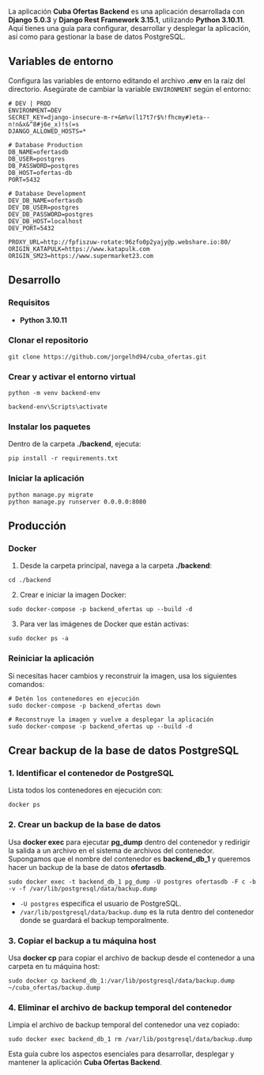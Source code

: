 La aplicación **Cuba Ofertas Backend** es una aplicación desarrollada con **Django 5.0.3** y **Django Rest Framework 3.15.1**, utilizando **Python 3.10.11**. Aquí tienes una guía para configurar, desarrollar y desplegar la aplicación, así como para gestionar la base de datos PostgreSQL.

## Variables de entorno

Configura las variables de entorno editando el archivo **.env** en la raíz del directorio. Asegúrate de cambiar la variable `ENVIRONMENT` según el entorno:

```
# DEV | PROD
ENVIRONMENT=DEV
SECRET_KEY=django-insecure-m-r+&m%v(l17t7r$%!fhcmy#)eta--n!n&x&^8#j6e_x)!s(=s
DJANGO_ALLOWED_HOSTS=*

# Database Production
DB_NAME=ofertasdb
DB_USER=postgres
DB_PASSWORD=postgres
DB_HOST=ofertas-db
PORT=5432

# Database Development
DEV_DB_NAME=ofertasdb
DEV_DB_USER=postgres
DEV_DB_PASSWORD=postgres
DEV_DB_HOST=localhost
DEV_PORT=5432

PROXY_URL=http://fpfiszuw-rotate:96zfo0p2yajy@p.webshare.io:80/
ORIGIN_KATAPULK=https://www.katapulk.com
ORIGIN_SM23=https://www.supermarket23.com
```

## Desarrollo

### Requisitos

- **Python 3.10.11**

### Clonar el repositorio

```
git clone https://github.com/jorgelhd94/cuba_ofertas.git
```

### Crear y activar el entorno virtual

```
python -m venv backend-env
```

```
backend-env\Scripts\activate
```

### Instalar los paquetes

Dentro de la carpeta **./backend**, ejecuta:

```
pip install -r requirements.txt
```

### Iniciar la aplicación

```
python manage.py migrate
python manage.py runserver 0.0.0.0:8080
```

## Producción

### Docker

1. Desde la carpeta principal, navega a la carpeta **./backend**:

```
cd ./backend
```

2. Crear e iniciar la imagen Docker:

```
sudo docker-compose -p backend_ofertas up --build -d
```

3. Para ver las imágenes de Docker que están activas:

```
sudo docker ps -a
```

### Reiniciar la aplicación

Si necesitas hacer cambios y reconstruir la imagen, usa los siguientes comandos:

```
# Detén los contenedores en ejecución
sudo docker-compose -p backend_ofertas down

# Reconstruye la imagen y vuelve a desplegar la aplicación
sudo docker-compose -p backend_ofertas up --build -d
```

## Crear backup de la base de datos PostgreSQL

### 1. Identificar el contenedor de PostgreSQL

Lista todos los contenedores en ejecución con:

```
docker ps
```

### 2. Crear un backup de la base de datos

Usa **docker exec** para ejecutar **pg_dump** dentro del contenedor y redirigir la salida a un archivo en el sistema de archivos del contenedor. Supongamos que el nombre del contenedor es **backend_db_1** y queremos hacer un backup de la base de datos **ofertasdb**.

```
sudo docker exec -t backend_db_1 pg_dump -U postgres ofertasdb -F c -b -v -f /var/lib/postgresql/data/backup.dump
```

* `-U postgres` especifica el usuario de PostgreSQL.
* `/var/lib/postgresql/data/backup.dump` es la ruta dentro del contenedor donde se guardará el backup temporalmente.

### 3. Copiar el backup a tu máquina host

Usa **docker cp** para copiar el archivo de backup desde el contenedor a una carpeta en tu máquina host:

```
sudo docker cp backend_db_1:/var/lib/postgresql/data/backup.dump ~/cuba_ofertas/backup.dump
```

### 4. Eliminar el archivo de backup temporal del contenedor

Limpia el archivo de backup temporal del contenedor una vez copiado:

```
sudo docker exec backend_db_1 rm /var/lib/postgresql/data/backup.dump
```

Esta guía cubre los aspectos esenciales para desarrollar, desplegar y mantener la aplicación **Cuba Ofertas Backend**.

